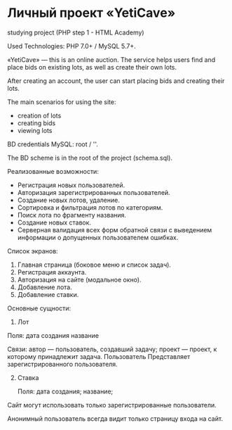 # Личный проект «YetiCave»
studying project (PHP step 1 - HTML Academy)

Used Technologies: PHP 7.0+ / MySQL 5.7+.

«YetiCave» — this is an online auction. The service helps users find and place bids on existing lots, as well as create their own lots.

After creating an account, the user can start placing bids and creating their lots.

The main scenarios for using the site:

* creation of lots
* creating bids
* viewing lots

BD credentials MySQL: root / ''.

The BD scheme is in the root of the project (schema.sql).

<!--Чтобы создать трех тестовых пользователей со списком задач для одного из них (Игнат), необходимо выполнить строки с 1-й по 28-ю в файле queries.sql.

Данные для авторизации на сайте:

Email	Пароль
ignat.v@gmail.com	ug0GdVMi
kitty_93@li.ru	daecNazD
warrior07@mail.ru	oixb3aL8-->

Реализованные возможности:

* Регистрация новых пользователей.
* Авторизация зарегистрированных пользователей.
* Создание новых лотов, удаление.
* Сортировка и фильтрация лотов по категориям.
* Поиск лота по фрагменту названия.
* Создание новых ставок.
* Серверная валидация всех форм обратной связи с выведением информации о допущенных пользователем ошибках.

Список экранов:

1. Главная страница (боковое меню и список задач).
2. Регистрация аккаунта.
3. Авторизация на сайте (модальное окно).
4. Добавление лота.
5. Добавление ставки.

Основные сущности:

1. Лот

  Поля:
  дата создания
  название
  
  Связи:
  автор — пользователь, создавший задачу;
  проект — проект, к которому принадлежит задача.
  Пользователь
  Представляет зарегистрированного пользователя.


2. Ставка

   Поля:
   дата создания;
   название;


Сайт могут использовать только зарегистрированные пользователи.

Анонимный пользователь всегда видит только страницу входа на сайт.
